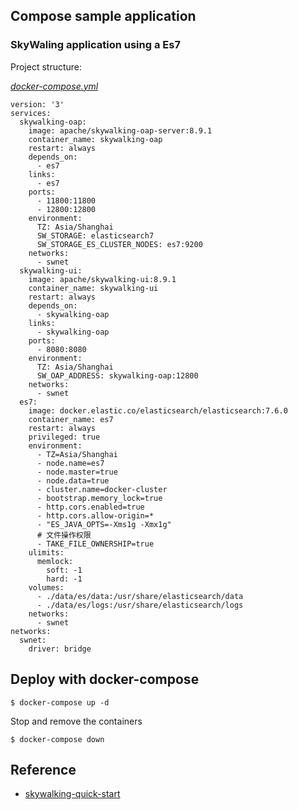 ## Compose sample application

### SkyWaling application using a Es7

Project structure:

[_docker-compose.yml_](docker-compose.yml)

```
version: '3'
services:
  skywalking-oap:
    image: apache/skywalking-oap-server:8.9.1
    container_name: skywalking-oap
    restart: always
    depends_on:
      - es7
    links:
      - es7
    ports:
      - 11800:11800
      - 12800:12800
    environment:
      TZ: Asia/Shanghai
      SW_STORAGE: elasticsearch7
      SW_STORAGE_ES_CLUSTER_NODES: es7:9200
    networks:
      - swnet
  skywalking-ui:
    image: apache/skywalking-ui:8.9.1
    container_name: skywalking-ui
    restart: always
    depends_on:
      - skywalking-oap
    links:
      - skywalking-oap
    ports:
      - 8080:8080
    environment:
      TZ: Asia/Shanghai
      SW_OAP_ADDRESS: skywalking-oap:12800
    networks:
      - swnet
  es7:
    image: docker.elastic.co/elasticsearch/elasticsearch:7.6.0
    container_name: es7
    restart: always
    privileged: true
    environment:
      - TZ=Asia/Shanghai
      - node.name=es7
      - node.master=true
      - node.data=true
      - cluster.name=docker-cluster
      - bootstrap.memory_lock=true
      - http.cors.enabled=true
      - http.cors.allow-origin=*
      - "ES_JAVA_OPTS=-Xms1g -Xmx1g"
      # 文件操作权限
      - TAKE_FILE_OWNERSHIP=true
    ulimits:
      memlock:
        soft: -1
        hard: -1
    volumes:
      - ./data/es/data:/usr/share/elasticsearch/data
      - ./data/es/logs:/usr/share/elasticsearch/logs
    networks:
      - swnet
networks:
  swnet:
    driver: bridge
```

## Deploy with docker-compose

```
$ docker-compose up -d
```

Stop and remove the containers
```
$ docker-compose down
```

## Reference

- [skywalking-quick-start](https://skywalking.apache.org/zh/2020-04-19-skywalking-quick-start/#25-skywalking-agent)